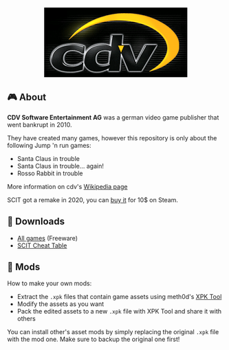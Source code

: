 <p align="center">
  <img src="./cdv.png">
</p>

## 🎮 About
**CDV Software Entertainment AG** was a german video game publisher that went bankrupt in 2010. 

They have created many games, however this repository is only about the following Jump 'n run games:
- Santa Claus in trouble
- Santa Claus in trouble... again!
- Rosso Rabbit in trouble

More information on cdv's [Wikipedia page](https://en.wikipedia.org/wiki/CDV_Software)

SCIT got a remake in 2020, you can [buy it](https://store.steampowered.com/app/1431350/Santa_Claus_in_Trouble_HD/) for 10$ on Steam.

## 📂 Downloads
- [All games](/CDV-Games.zip) (Freeware)
- [SCIT Cheat Table](/SCIT_v1.1.CT)

## 👾 Mods
How to make your own mods:
- Extract the `.xpk` files that contain game assets using meth0d's [XPK Tool](https://github.com/The-Meth0d/XPKTool-SantaClausInTrouble)
- Modify the assets as you want
- Pack the edited assets to a new `.xpk` file with XPK Tool and share it with others

You can install other's asset mods by simply replacing the original `.xpk` file with the mod one. Make sure to backup the original one first!

